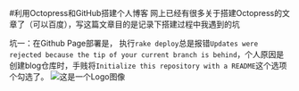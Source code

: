 #利用Octopress和GitHub搭建个人博客
网上已经有很多关于搭建Octopress的文章了（可以百度），写这篇文章目的是记录下搭建过程中我遇到的坑

坑一：在Github Page部署是， 执行```rake deploy```总是报错```Updates were rejected because the tip of your current branch is behind```，个人原因是创建blog仓库时，手贱将```Initialize this repository with a README```这个选项个勾选了。
![这是一个Logo图像](/Users/weihaifeng/Desktop/Snip20170426_2.png)
